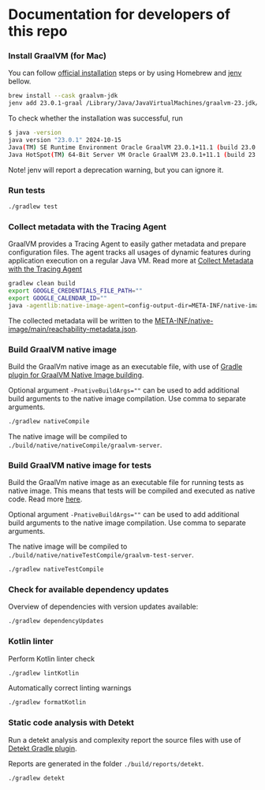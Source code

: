 # Documentation for developers of this repo

### Install GraalVM (for Mac)

You can follow [official installation](https://www.graalvm.org/latest/docs/getting-started/macos/) steps or by using
Homebrew and [jenv](https://www.jenv.be) bellow.

```bash
brew install --cask graalvm-jdk
jenv add 23.0.1-graal /Library/Java/JavaVirtualMachines/graalvm-23.jdk/Contents/Home/
```

To check whether the installation was successful, run

```bash
$ java -version
java version "23.0.1" 2024-10-15
Java(TM) SE Runtime Environment Oracle GraalVM 23.0.1+11.1 (build 23.0.1+11-jvmci-b01)
Java HotSpot(TM) 64-Bit Server VM Oracle GraalVM 23.0.1+11.1 (build 23.0.1+11-jvmci-b01, mixed mode, sharing)
```

Note! jenv will report a deprecation warning, but you can ignore it.

### Run tests

```bash
./gradlew test
```

### Collect metadata with the Tracing Agent

GraalVM provides a Tracing Agent to easily gather metadata and prepare configuration files. The agent tracks all usages
of dynamic features during application execution on a regular Java VM.
Read more
at [Collect Metadata with the Tracing Agent](https://www.graalvm.org/latest/reference-manual/native-image/metadata/AutomaticMetadataCollection/)

```bash
gradlew clean build
export GOOGLE_CREDENTIALS_FILE_PATH=""
export GOOGLE_CALENDAR_ID=""
java -agentlib:native-image-agent=config-output-dir=META-INF/native-image/main -jar ./build/libs/cabin-visits-kotlin-all.jar
```

The collected metadata will be written to
the [META-INF/native-image/main/reachability-metadata.json](META-INF/native-image/main/reachability-metadata.json).

### Build GraalVM native image

Build the GraalVm native image as an executable file, with use
of [Gradle plugin for GraalVM Native Image building](https://graalvm.github.io/native-build-tools/0.10.4/gradle-plugin.html).

Optional argument `-PnativeBuildArgs=""` can be used to add additional build arguments to the native image compilation.
Use comma to separate arguments.

```bash
./gradlew nativeCompile
```

The native image will be compiled to `./build/native/nativeCompile/graalvm-server`.

### Build GraalVM native image for tests

Build the GraalVm native image as an executable file for running tests as native image.
This means that tests will be compiled and executed as native code.
Read more [here](https://graalvm.github.io/native-build-tools/0.10.4/gradle-plugin.html#testing-support).

Optional argument `-PnativeBuildArgs=""` can be used to add additional build arguments to the native image
compilation. Use comma to separate arguments.

The native image will be compiled to `./build/native/nativeTestCompile/graalvm-test-server`.

```bash
./gradlew nativeTestCompile
```

### Check for available dependency updates

Overview of dependencies with version updates available:

```bash
./gradlew dependencyUpdates
```

### Kotlin linter

Perform Kotlin linter check

```bash
./gradlew lintKotlin     
```

Automatically correct linting warnings

```bash
./gradlew formatKotlin
```

### Static code analysis with Detekt

Run a detekt analysis and complexity report the source files with use
of [Detekt Gradle plugin](https://detekt.dev/docs/gettingstarted/gradle/).

Reports are generated in the folder `./build/reports/detekt`.

```bash
./gradlew detekt
```
